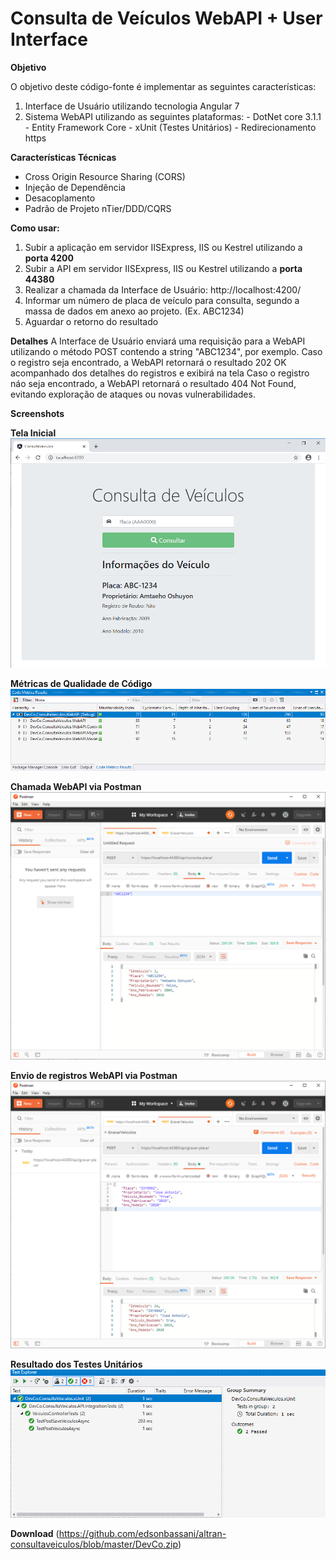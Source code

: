 # Consulta de Veículos WebAPI + User Interface

**Objetivo**

O objetivo deste código-fonte é implementar as seguintes características:

  1. Interface de Usuário utilizando tecnologia Angular 7
  2. Sistema WebAPI utilizando as seguintes plataformas:
    - DotNet core 3.1.1
    - Entity Framework Core 
    - xUnit (Testes Unitários)
    - Redirecionamento https
    
  
**Características Técnicas**
   - Cross Origin Resource Sharing (CORS)
   - Injeção de Dependência
   - Desacoplamento
   - Padrão de Projeto nTier/DDD/CQRS
   
    
**Como usar:**

 1. Subir a aplicação em servidor IISExpress, IIS ou Kestrel utilizando a **porta 4200**
 2. Subir a API em servidor IISExpress, IIS ou Kestrel utilizando a **porta 44380**
 2. Realizar a chamada da Interface de Usuário: http://localhost:4200/
 3. Informar um número de placa de veículo para consulta, segundo a massa de dados em anexo ao projeto. (Ex. ABC1234)
 4. Aguardar o retorno do resultado
 
 
 **Detalhes**
 A Interface de Usuário enviará uma requisição para a WebAPI utilizando o método POST contendo a string "ABC1234", por exemplo.
 Caso o registro seja encontrado, a WebAPI retornará o resultado 202 OK acompanhado dos detalhes do registros e exibirá na tela
 Caso o registro náo seja encontrado, a WebAPI retornará o resultado 404 Not Found, evitando exploração de ataques ou novas    vulnerabilidades. 
 

**Screenshots**

**Tela Inicial**
![](https://github.com/edsonbassani/altran-consultaveiculos/blob/master/Images/UI.png?raw=true)

**Métricas de Qualidade de Código**
![](https://github.com/edsonbassani/altran-consultaveiculos/blob/master/Images/ConsultaVeiculos.CodeMetrics.png?raw=true)

**Chamada WebAPI via Postman**
![](https://github.com/edsonbassani/altran-consultaveiculos/blob/master/Images/Postman.ConsultaPlaca.png?raw=true)

**Envio de registros WebAPI via Postman**
![](https://github.com/edsonbassani/altran-consultaveiculos/blob/master/Images/Postman.GravarPlaca.png?raw=true)

**Resultado dos Testes Unitários**
![](https://github.com/edsonbassani/altran-consultaveiculos/blob/master/Images/xUnitResults.png?raw=true)


**Download**
(https://github.com/edsonbassani/altran-consultaveiculos/blob/master/DevCo.zip)

